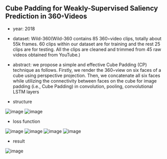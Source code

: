 ## Cube Padding for Weakly-Supervised Saliency Prediction in 360◦Videos

- year: 2018

- dataset: Wild-360(Wild-360 contains 85 360◦video clips, totally about 55k frames.
60 clips within our dataset are for training and the rest 25 clips are for testing. 
All the clips are cleaned and trimmed from 45 raw videos obtained from YouTube.)

- abstract:
we propose a simple and effective Cube Padding (CP) technique as follows.
Firstly, we render the 360◦view on six faces of a cube using perspective projection.
Then, we concatenate all six faces while utilizing the connectivity between faces on the cube for image padding (i.e., Cube Padding) in convolution, pooling, convolutional LSTM layers

- structure

![image](https://github.com/VLISLAB/360-DL-Survey/blob/main/Images/Cube_Padding_system.png)
![image](https://github.com/VLISLAB/360-DL-Survey/blob/main/Images/Cube_Padding.png)

- loss function

![image](https://github.com/VLISLAB/360-DL-Survey/blob/main/Images/Cube_padding_motion_loss.png)
![image](https://github.com/VLISLAB/360-DL-Survey/blob/main/Images/Cude_Padding_loss_recons.png)
![image](https://github.com/VLISLAB/360-DL-Survey/blob/main/Images/Cude_padding_smooth_loss.png)
![image](https://github.com/VLISLAB/360-DL-Survey/blob/main/Images/Cude_Padding_total_loss.png)

- result

![image](https://github.com/VLISLAB/360-DL-Survey/blob/main/Images/Cube_Padding_result.png)
